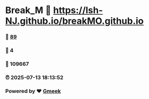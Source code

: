 # Break_M :link: https://lsh-NJ.github.io/breakMO.github.io 
### :page_facing_up: [89](https://lsh-NJ.github.io/breakMO.github.io/tag.html) 
### :speech_balloon: 4 
### :hibiscus: 109667 
### :alarm_clock: 2025-07-13 18:13:52 
### Powered by :heart: [Gmeek](https://github.com/Meekdai/Gmeek)

